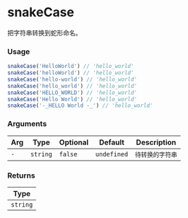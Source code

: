 # snakeCase
      
把字符串转换到蛇形命名。

### Usage

```ts
snakeCase('HelloWorld') // 'hello_world'
snakeCase('helloWorld') // 'hello_world'
snakeCase('hello-world') // 'hello_world'
snakeCase('hello_world') // 'hello_world'
snakeCase('HELLO_WORLD') // 'hello_world'
snakeCase('Hello World') // 'hello_world'
snakeCase('-_HELLO World -_') // 'hello_world'
```

      
### Arguments
      
| Arg | Type | Optional | Default | Description |
| --- | --- | --- | --- | --- |
| `-` | `string` | `false` | `undefined` | `待转换的字符串` |
      
### Returns

| Type |
| ---  |
| `string`  |